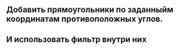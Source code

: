 ## Добавить прямоугольники по заданныйм координатам противоположных углов.
## И использовать фильтр внутри них

